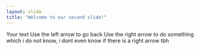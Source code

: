 ```yaml
---
layout: slide
title: "Welcome to our second slide!"
---
```

Your text
Use the left arrow to go back
Use the right arrow to do something which i do not know, i dont even know if there is a right arrow tbh
